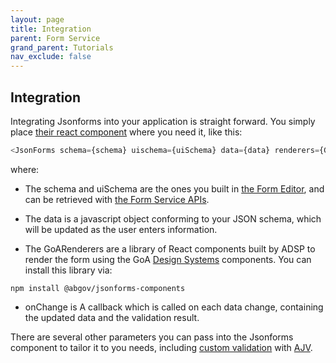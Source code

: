 ```yaml
---
layout: page
title: Integration
parent: Form Service
grand_parent: Tutorials
nav_exclude: false
---
```


## Integration

Integrating Jsonforms into your application is straight forward. You simply place [their react component](https://jsonforms.io/docs/integrations/react/) where you need it, like this:

```javascript
<JsonForms schema={schema} uischema={uiSchema} data={data} renderers={GoARenderers} onChange={onChange} />
```

where:

- The schema and uiSchema are the ones you built in [the Form Editor](/adsp-monorepo/tutorials/form-service/form-editor.html), and can be retrieved with [the Form Service APIs](https://api.adsp-dev.gov.ab.ca/autotest/?urls.primaryName=Form%20service).

- The data is a javascript object conforming to your JSON schema, which will be updated as the user enters information.

- The GoARenderers are a library of React components built by ADSP to render the form using the GoA [Design Systems](https://design.alberta.ca/) components. You can install this library via:

```
npm install @abgov/jsonforms-components
```

- onChange is A callback which is called on each data change, containing the updated data and the validation result.

There are several other parameters you can pass into the Jsonforms component to tailor it to you needs, including [custom validation](https://jsonforms.io/docs/validation/) with [AJV](https://github.com/ajv-validator/ajv).
